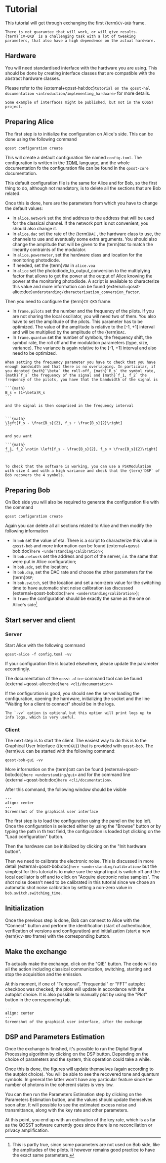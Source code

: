 # Tutorial

This tutorial will get through exchanging the first {term}`CV-QKD` frame.

```{warning}
There is not guarantee that will work, or will give results. {term}`CV-QKD` is a challenging task with a lot of tweaking parameters, that also have a high dependence on the actual hardware.
```

## Hardware

You will need standardised interface with the hardware you are using. This should be done by creating interface classes that are compatible with the abstract hardware classes.

Please refer to the {external+qosst-hal:doc}`tutorial on the qosst-hal documentation <introduction/implementing_hardware>` for more details.

```{note}
Some example of interfaces might be published, but not in the QOSST project.
```

## Preparing Alice

The first step is to initialize the configuration on Alice's side. This can be done using the following command

```{prompt} bash
qosst configuration create
```

This will create a default configuration file named `config.toml`. The configuration is written in the [TOML](https://toml.io/en/) language, and the whole documentation fo the configuration file can be found in the `qosst-core` documentation.

This default configuration file is the same for Alice and for Bob, so the first thing to do, although not mandatory, is to delete all the sections that are Bob related.

Once this is done, here are the parameters from which you have to change the default values:

* In `alice.network` set the bind address to the address that will be used for the classical channel. If the network port is not convenient, you should also change it.
* In `alice.dac` set the rate of the {term}`DAC` , the hardware class to use, the channels to use and eventually some extra arguments. You should also change the amplitude that will be given to the {term}`DAC` to match the linearity contraints of the modulator.
* In `alice.powermeter`, set the hardware class and location for the monitoring photodiode.
* If needed, set the {term}`VOA` in `alice.voa`
* In `alice` set the photodiode_to_output_conversion to the multiplying factor that allows to get the power at the output of Alice knowing the power at the monitoring photodiode. A script is available to characterize this value and more information can be found {external+qosst-alice:doc}`understanding/characterisation_conversion_factor`.

Then you need to configure the {term}`CV-QKD` frame:

* In `frame.pilots` set the number and the frequency of the pilots. If you are not sharing the local oscillator, you will need two of them. You also have to set the amplitude of the pilots. This parameter has to be optimized. The value of the amplitude is relative to the [-1, +1] interval and will be multiplied by the amplitude of the {term}`DAC`.
* In `frame.quantum` set the number of symbols, the frequency shift, the symbol rate, the roll off and the modulation parameters (type, size, variance). The variance is again relative to the [-1, +1] interval and also need to be optimized.


````{warning}
When setting the frequency parameter you have to check that you have enough bandwidth and that there is no overlapping. In particular, if you denoted {math}`\beta` the roll-off, {math}`R_s` the symbol rate, {math}`f_s` the frequency of the signal and {math}`f_1, f_2` the frequency of the pilots, you have that the bandwidth of the signal is 

```{math}
B_s = (1+\beta)R_s
```

and the signal is then comprised in the frequency interval


```{math}
\left[f_s - \frac{B_s}{2}, f_s + \frac{B_s}{2}\right]
```

and you want 

```{math}
f_1, f_2 \notin \left[f_s - \frac{B_s}{2}, f_s + \frac{B_s}{2}\right]
```


````

```{note}
To check that the software is working, you can use a PSKModulation with size 4 and with a high variance and check that the {term}`DSP` of Bob recovers the 4 symbols.
```

## Preparing Bob

On Bob side you will also be required to generate the configuration file with the command

```{prompt} bash
qosst configuration create
```

Again you can delete all all sections related to Alice and then modify the following information

* In `bob` set the value of eta. There is a script to characterize this value in `qosst-bob` and more information can be found {external+qosst-bob:doc}`here <understanding/calibration>`;
* In `bob.network` set the address and port of the server, _i.e._ the same that were put in Alice configuration;
* In `bob.adc`, set the location;
* In `bob.dsp`, set the DAC rate and choose the other parameters for the {term}`DSP`;
* In `bob.switch`, set the location and set a non-zero value for the switching time to have automatic shot noise calibration (as discussed {external+qosst-bob:doc}`here <understanding/calibration>`);
* In `frame` the configuration should be exactly the same as the one on Alice's side[^frame-config-same]

[^frame-config-same]: This is partly true, since some parameters are not used on Bob side, like the amplitudes of the pilots. It however remains good practice to have the exact same parameters.

## Start server and client

### Server

Start Alice with the following command

```{prompt} bash
qosst-alice -f config.toml -vv
```

If your configuration file is located elsewhere, please update the parameter accordingly.

The documentation of the `qosst-alice` command tool can be found {external+qosst-alice:doc}`here <cli/documentation>`

If the configuration is good, you should see the server loading the configuration, opening the hardware, initializing the socket and the line "Waiting for a client to connect" should be in the logs.

```{note}
The `-vv` option is optional but this option will print logs up to info logs, which is very useful.
```

### Client

The next step is to start the client. The easiest way to do this is to the Graphical User Interface ({term}`GUI`) that is provided with `qosst-bob`. The {term}`GUI` can be started with the following command:

```{prompt} bash
qosst-bob-gui -vv
```

More information on the {term}`GUI` can be found {external+qosst-bob:doc}`here <understanding/gui>` and for the command line {external+qosst-bob:doc}`here <cli/documentation>`.

After this command, the following window should be visible

```{figure} ../_static/gui.png
---
align: center
---
Screenshot of the graphical user interface
```

The first step is to load the configuration using the panel on the top left. Once the configuration is selected either by using the "Browse" button or by typing the path in th text field, the configuration is loaded byt clicking on the "Load configuration" button.

Then the hardware can be initialized by clicking on the "Init hardware button".

Then we need to calibrate the electronic noise. This is discussed in more detail {external+qosst-bob:doc}`here <understanding/calibration>` but the simplest for this tutorial is to make sure the signal input is switch off and the local oscillator is off and to click on "Acquire electronic noise samples". The shot noise doesn't need to be calibrated in this tutorial since we chose an automatic shot noise calibration by setting a non-zero value in `bob.switch.switching_time`.

## Initialization

Once the previous step is done, Bob can connect to Alice with the "Connect" button and perform the identification (start of authentication, verification of versions and configuration) and initialization (start a new {term}`CV-QKD` frame) with the corresponding button.

## Make the exchange

To actually make the exchange, click on the "QIE" button. The code will do all the action including classical communication, switching, starting and stop the acquisition and the emission.

At this moment, if one of "Temporal", "Frequential" or "FFT" autoplot checkbox was checked, the plots will update in accordance with the autoplot choice. It is also possible to manually plot by using the "Plot" button in the corresponding tab.


```{figure} ../_static/gui_freq.png
---
align: center
---
Screenshot of the graphical user interface, after the exchange
```


## DSP and Parameters Estimation

Once the exchange is finished, it's possible to run the Digital Signal Processing algorithm by clicking on the DSP button. Depending on the choice of parameters and the system, this operation could take a while.

Once this is done, the figures will update themselves (again according to the autplot choice). You will be able to see the recovered tone and quantum symbols. In general the latter won't have any particular feature since the number of photons in the coherent states is very low.

You can then run the Parameters Estimation step by clicking on the Parameters Estimation button, and the values should update themselves soon after. It will possible to see the estimated excess noise and transmittance, along with the key rate and other parameters.

At this point, you end up with an estimation of the key rate, which is as far as the QOSST software currently goes since there is no reconciliation or privacy amplification.
